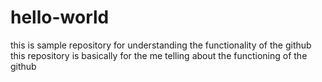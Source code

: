 # hello-world
this is sample repository for understanding the functionality of the github
this repository is basically for the me telling about the functioning of the github
